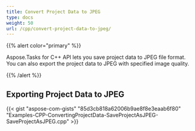 ```yaml
---
title: Convert Project Data to JPEG
type: docs
weight: 50
url: /cpp/convert-project-data-to-jpeg/
---
```


{{% alert color="primary" %}} 

Aspose.Tasks for C++ API lets you save project data to JPEG file format. You can also export the project data to JPEG with specified image quality.

{{% /alert %}} 
## **Exporting Project Data to JPEG**
{{< gist "aspose-com-gists" "85d3cb818a62006b9ae8f8e3eaab6f80" "Examples-CPP-ConvertingProjectData-SaveProjectAsJPEG-SaveProjectAsJPEG.cpp" >}}
